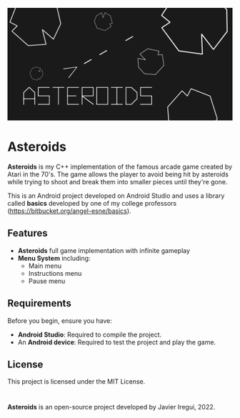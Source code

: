 <p align="center">
  <img src="assets/banner.png" alt="Mi Banner">
</p>

# Asteroids

**Asteroids** is my C++ implementation of the famous arcade game created by Atari in the 70's. The game allows the player to avoid being hit by asteroids while trying to shoot and break them into smaller pieces until they're gone.

This is an Android project developed on Android Studio and uses a library called **basics** developed by one of my college professors (https://bitbucket.org/angel-esne/basics).

## Features

- **Asteroids** full game implementation with infinite gameplay
- **Menu System** including:
  - Main menu
  - Instructions menu
  - Pause menu   

## Requirements

Before you begin, ensure you have:

- **Android Studio**: Required to compile the project.
- An **Android device**: Required to test the project and play the game.

## License

This project is licensed under the MIT License.

#

**Asteroids** is an open-source project developed by Javier Iregui, 2022.
